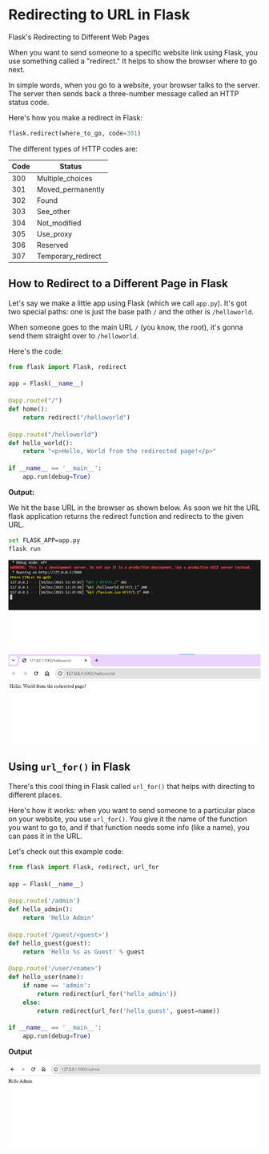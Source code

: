 # Redirecting to URL in Flask

Flask's Redirecting to Different Web Pages

When you want to send someone to a specific website link using Flask, you use something called a "redirect." It helps to show the browser where to go next.

In simple words, when you go to a website, your browser talks to the server. The server then sends back a three-number message called an HTTP status code.

Here's how you make a redirect in Flask:

```python
flask.redirect(where_to_go, code=301)
```

The different  types of HTTP codes are:

| Code | Status             |
|------|--------------------|
| 300  | Multiple_choices   |
| 301  | Moved_permanently  |
| 302  | Found              |
| 303  | See_other          |
| 304  | Not_modified       |
| 305  | Use_proxy          |
| 306  | Reserved           |
| 307  | Temporary_redirect |


## How to Redirect to a Different Page in Flask

Let's say we make a little app using Flask (which we call `app.py`). It's got two special paths: one is just the base path `/` and the other is `/helloworld`.

When someone goes to the main URL `/` (you know, the root), it's gonna send them straight over to `/helloworld`.

Here's the code:

```python
from flask import Flask, redirect

app = Flask(__name__)

@app.route("/")
def home():
    return redirect("/helloworld")

@app.route("/helloworld")
def hello_world():
    return "<p>Hello, World from the redirected page!</p>"

if __name__ == '__main__':
    app.run(debug=True)
```

**Output:**

We hit the base URL in the browser as shown below. As soon we hit the URL flask application returns the redirect function and redirects to the given URL.

```bash
set FLASK_APP=app.py
flask run
```

![redirect with Visual Studio](../usagecovers/1.png)

![browser data](../usagecovers/2.png)

## Using `url_for()` in Flask

There's this cool thing in Flask called `url_for()` that helps with directing to different places.

Here's how it works: when you want to send someone to a particular place on your website, you use `url_for()`. You give it the name of the function you want to go to, and if that function needs some info (like a name), you can pass it in the URL.

Let's check out this example code:

```python
from flask import Flask, redirect, url_for

app = Flask(__name__)

@app.route('/admin')
def hello_admin():
    return 'Hello Admin'

@app.route('/guest/<guest>')
def hello_guest(guest):
    return 'Hello %s as Guest' % guest

@app.route('/user/<name>')
def hello_user(name):
    if name == 'admin':
        return redirect(url_for('hello_admin'))
    else:
        return redirect(url_for('hello_guest', guest=name))

if __name__ == '__main__':
    app.run(debug=True)
```

**Output**

![admin data](../usagecovers/3.png)